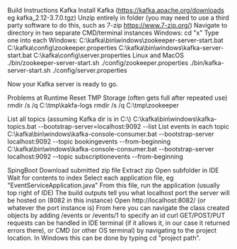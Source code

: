 Build Instructions Kafka Install Kafka
(https://kafka.apache.org/downloads eg kafka_2.12-3.7.0.tgz) Unzip
entirely in folder (you may need to use a third party software to do
this, such as 7-zip https://www.7-zip.org/) Navigate to directory in two
separate CMD/terminal instances Windows: cd "x" Type one into each
Windows: C:\\kafka\\bin\\windows\\zookeeper-server-start.bat
C:\\kafka\\config\\zookeeper.properties
C:\\kafka\\bin\\windows\\kafka-server-start.bat
C:\\kafka\\config\\server.properties Linux and MacOS
./bin/zookeeper-server-start.sh ./config/zookeeper.properties
./bin/kafka-server-start.sh ./config/server.properties

Now your Kafka server is ready to go.

Problems at Runtime Reset TMP Storage (often gets full after repeated
use) rmdir /s /q C:\\tmp\\kakfa-logs rmdir /s /q C:\\tmp\\zookeeper

List all topics (assuming Kafka dir is in C:\\)
C:\\kafka\\bin\\windows\\kafka-topics.bat
--bootstrap-server=localhost:9092 \--list List events in each topic
C:\\kafka\\bin\\windows\\kafka-console-consumer.bat --bootstrap-server
localhost:9092 \--topic bookingevents \--from-beginning
C:\\kafka\\bin\\windows\\kafka-console-consumer.bat --bootstrap-server
localhost:9092 \--topic subscriptionevents \--from-beginning

SpingBoot Download submitted zip file Extract zip Open subfolder in IDE
Wait for contents to index Select each application file, eg
"EventServiceApplication.java" From this file, run the application
(usually top right of IDE) The build outputs tell you what localhost
port the server will be hosted on (8082 in this instance) Open
http://localhost:8082/ (or whatever the port instance is) From here you
can navigate the class created objects by adding /events or /events/1 to
specify an id curl GET/POST/PUT requests can be handled in IDE terminal
(if it allows it, in our case it returned errors there), or CMD (or
other OS terminal) by navigating to the project location. In Windows
this can be done by typing cd "project path".
